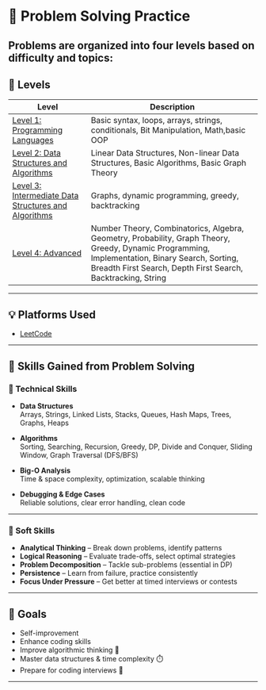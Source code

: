 # 🧠 Problem Solving Practice

Problems are organized into **four levels** based on difficulty and topics:
---

## 🚀 Levels



| Level | Description |
|-------|-------------|
| [Level 1: Programming Languages](https://github.com/Ahmed-Saleh-Hanafi/my-portfolio/blob/main/problem-solving/level-1-Programming%20Languages/README.md)     | Basic syntax, loops, arrays, strings, conditionals, Bit Manipulation, Math,basic OOP  |
| [Level 2: Data Structures and Algorithms](https://github.com/Ahmed-Saleh-Hanafi/my-portfolio/blob/main/problem-solving/level-2-Data-Structures-and-Algorithms/README.md) | Linear Data Structures, Non-linear Data Structures, Basic Algorithms, Basic Graph Theory|
| [Level 3: Intermediate Data Structures and Algorithms](./level-3-advanced)     | Graphs, dynamic programming, greedy, backtracking |
| [Level 4: Advanced](./level-4-expert)         | Number Theory, Combinatorics, Algebra, Geometry, Probability, Graph Theory, Greedy, Dynamic Programming, Implementation, Binary Search, Sorting, Breadth First Search, Depth First Search, Backtracking, String |

---

## 💡 Platforms Used

- [LeetCode](https://leetcode.com/)

---
## 🧠 Skills Gained from Problem Solving

### 🔹 Technical Skills

- **Data Structures**  
  Arrays, Strings, Linked Lists, Stacks, Queues, Hash Maps, Trees, Graphs, Heaps

- **Algorithms**  
  Sorting, Searching, Recursion, Greedy, DP, Divide and Conquer, Sliding Window, Graph Traversal (DFS/BFS)

- **Big-O Analysis**  
  Time & space complexity, optimization, scalable thinking

- **Debugging & Edge Cases**  
  Reliable solutions, clear error handling, clean code

---

### 🔹 Soft Skills

- **Analytical Thinking** – Break down problems, identify patterns  
- **Logical Reasoning** – Evaluate trade-offs, select optimal strategies  
- **Problem Decomposition** – Tackle sub-problems (essential in DP)  
- **Persistence** – Learn from failure, practice consistently  
- **Focus Under Pressure** – Get better at timed interviews or contests

---
## 📌 Goals

- Self-improvement
- Enhance coding skills
- Improve algorithmic thinking 🧩
- Master data structures & time complexity ⏱️  
- Prepare for coding interviews 💼  
 
---




